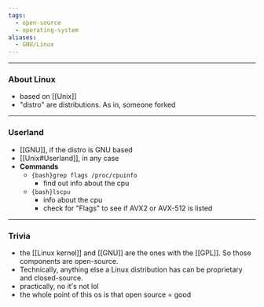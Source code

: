 ```yaml
---
tags:
  - open-source
  - operating-system
aliases:
  - GNU/Linux
---
```

---

### About Linux

- based on [[Unix]]
- "distro" are distributions. As in, someone forked

---

### Userland

- [[GNU]], if the distro is GNU based
- [[Unix#Userland]], in any case
- **Commands**
	- `{bash}grep flags /proc/cpuinfo`
		- find out info about the cpu
	- `{bash}lscpu`
		- info about the cpu
		- check for "Flags" to see if AVX2 or AVX-512 is listed

---

### Trivia

- the [[Linux kernel]] and [[GNU]] are the ones with the [[GPL]]. So those components are open-source.
- Technically, anything else a Linux distribution has can be proprietary and closed-source.
- practically, no it's not lol
- the whole point of this os is that open source = good